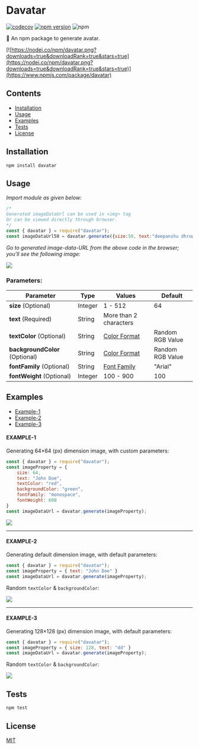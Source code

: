 # Davatar

[![codecov](https://codecov.io/gh/devblin/davatar/branch/main/graph/badge.svg?token=CT23E24A6Z)](https://codecov.io/gh/devblin/davatar)
[![npm version](https://badge.fury.io/js/davatar.svg)](https://badge.fury.io/js/davatar)
![npm](https://img.shields.io/npm/dt/davatar)

🤡 An npm package to generate avatar.

[![https://nodei.co/npm/davatar.png?downloads=true&downloadRank=true&stars=true](https://nodei.co/npm/davatar.png?downloads=true&downloadRank=true&stars=true)](https://www.npmjs.com/package/davatar)

## Contents

- [Installation](#installation)
- [Usage](#usage)
- [Examples](#examples)
- [Tests](#tests)
- [License](#license)

## Installation

```
npm install davatar
```

## Usage

*Import module as given below:*
```js
/*
Generated imageDataUrl can be used in <img> tag 
Or can be viewed directly through browser.
*/
const { davatar } = require("davatar");
const imageDataUrl50 = davatar.generate({size:50, text:"deepanshu dhruw", textColor:"blue", backgroundColor:"orange"});
```
*Go to generated image-data-URL from the above code in the browser; you'll see the following image:*

![](https://i.imgur.com/b3vPzJE.png)


### Parameters:

| Parameter                      | Type    | Values                                                                      | Default                      |
| ------------------------------ | ------- | --------------------------------------------------------------------------- | ---------------------------- |
| **size**  (Optional)           | Integer | 1 - 512                                                                     | 64                           |
| **text**  (Required)           | String  | More than 2 characters                                                      |                              |
| **textColor**  (Optional)      | String  | [Color Format](https://developer.mozilla.org/en-US/docs/Web/CSS/color)      | Random RGB Value              |
| **backgroundColor** (Optional) | String  | [Color Format](https://developer.mozilla.org/en-US/docs/Web/CSS/color)      | Random RGB Value  |
| **fontFamily** (Optional)      | String  | [Font Family](https://developer.mozilla.org/en-US/docs/Web/CSS/font-family) | "Arial"                      |
| **fontWeight** (Optional)      | Integer | 100 - 900                                                                   | 100                          |


## Examples

- [Example-1](#example-1)
- [Example-2](#example-2)
- [Example-3](#example-3)

#### **EXAMPLE-1**
Generating 64×64 (px) dimension image, with custom parameters:
```js
const { davatar } = require("davatar");
const imageProperty = {
    size: 64,
    text: "John Doe",
    textColor: "red",
    backgroundColor: "green",
    fontFamily: "monospace",
    fontWeight: 600
}
const imageDataUrl = davatar.generate(imageProperty);
```
![](https://i.imgur.com/b0mHn5J.png)


---
#### **EXAMPLE-2**
Generating default dimension image, with default parameters:
```js
const { davatar } = require("davatar");
const imageProperty = { text: "John Doe" }
const imageDataUrl = davatar.generate(imageProperty);
```
Random `textColor` & `backgroundColor`:

![](https://i.imgur.com/XEEEe03.png)


---
#### **EXAMPLE-3**
Generating 128×128 (px) dimension image, with default parameters:
```js
const { davatar } = require("davatar");
const imageProperty = { size: 128, text: "dd" }
const imageDataUrl = davatar.generate(imageProperty);
```
Random `textColor` & `backgroundColor`:

![](https://i.imgur.com/wHW4DBD.png)



## Tests

```
npm test
```

## License

[MIT](LICENSE)
